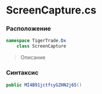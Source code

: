 
# ScreenCapture.cs
### Расположение
```csharp
namespace TigerTrade.Dx  
    class ScreenCapture
```

> Описание

### Синтаксис
```csharp
public MI4B91jctfcyGZHN2j65()
```
